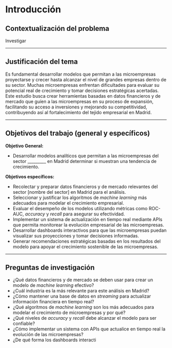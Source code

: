 # Introducción

## Contextualización del problema

Investigar

---

## Justificación del tema

Es fundamental desarrollar modelos que permitan a las microempresas proyectarse y crecer hasta alcanzar el nivel de grandes empresas dentro de su sector. Muchas microempresas enfrentan dificultades para evaluar su potencial real de crecimiento y tomar decisiones estratégicas acertadas. Este estudio busca crear herramientas basadas en datos financieros y de mercado que guíen a las microempresas en su proceso de expansión, facilitando su acceso a inversiones y mejorando su competitividad, contribuyendo así al fortalecimiento del tejido empresarial en Madrid.

---

## Objetivos del trabajo (general y específicos)

**Objetivo General:**

- Desarrollar modelos analíticos que permitan a las microempresas del sector _________ en Madrid determinar si muestran una tendencia de crecimiento. 

**Objetivos específicos:**

- Recolectar y preparar datos financieros y de mercado relevantes del sector [nombre del sector] en Madrid para el análisis.  
- Seleccionar y justificar los algoritmos de *machine learning* más adecuados para modelar el crecimiento empresarial.  
- Evaluar el desempeño de los modelos utilizando métricas como ROC-AUC, *accuracy* y *recall* para asegurar su efectividad.  
- Implementar un sistema de actualización en tiempo real mediante APIs que permita monitorear la evolución empresarial de las microempresas.  
- Desarrollar dashboards interactivos para que las microempresas puedan visualizar sus proyecciones y tomar decisiones informadas.  
- Generar recomendaciones estratégicas basadas en los resultados del modelo para apoyar el crecimiento sostenible de las microempresas.  

---

## Preguntas de investigación

- ¿Qué datos financieros y de mercado se deben usar para crear un modelo de *machine learning* efectivo?  
- ¿Cuál industria es la más relevante para este análisis en Madrid?  
- ¿Cómo mantener una base de datos en *streaming* para actualizar información financiera en tiempo real?  
- ¿Qué algoritmos de *machine learning* son los más adecuados para modelar el crecimiento de microempresas y por qué?  
- ¿Qué niveles de *accuracy* y *recall* debe alcanzar el modelo para ser confiable?  
- ¿Cómo implementar un sistema con APIs que actualice en tiempo real la evolución de las microempresas?  
- ¿De qué forma los dashboards interacti
